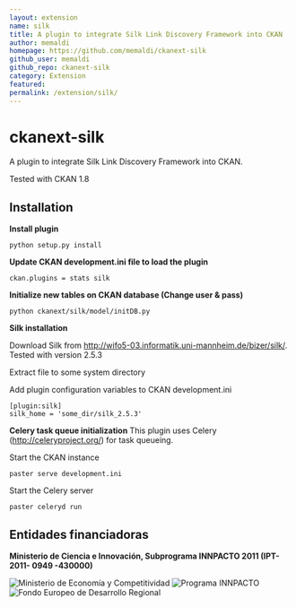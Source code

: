 ```yaml
---
layout: extension
name: silk
title: A plugin to integrate Silk Link Discovery Framework into CKAN
author: memaldi
homepage: https://github.com/memaldi/ckanext-silk
github_user: memaldi
github_repo: ckanext-silk
category: Extension
featured: 
permalink: /extension/silk/
---
```



ckanext-silk
============

A plugin to integrate Silk Link Discovery Framework into CKAN.

Tested with CKAN 1.8

Installation
------------

**Install plugin**

    python setup.py install
        

**Update CKAN development.ini file to load the plugin**

    ckan.plugins = stats silk

**Initialize new tables on CKAN database (Change user & pass)**

    python ckanext/silk/model/initDB.py

**Silk installation**

Download Silk from
<a href="http://wifo5-03.informatik.uni-mannheim.de/bizer/silk/" class="uri">http://wifo5-03.informatik.uni-mannheim.de/bizer/silk/</a>.
Tested with version 2.5.3

Extract file to some system directory

Add plugin configuration variables to CKAN development.ini

    [plugin:silk]
    silk_home = 'some_dir/silk_2.5.3'

**Celery task queue initialization** This plugin uses Celery
(<a href="http://celeryproject.org/" class="uri">http://celeryproject.org/</a>)
for task queueing.

Start the CKAN instance

    paster serve development.ini

Start the Celery server

    paster celeryd run

Entidades financiadoras
-----------------------

**Ministerio de Ciencia e Innovación, Subprograma INNPACTO 2011
(IPT-2011- 0949 -430000)**

![Ministerio de Economía y
Competitividad](https://www.fundacionctic.org/sites/default/files/images/2011-Web-EconomiaC-63px2.jpg)
![Programa
INNPACTO](https://www.fundacionctic.org/sites/default/files/images/innpacto.jpeg)
![Fondo Europeo de Desarrollo
Regional](https://www.fundacionctic.org/sites/default/files/images/feder.jpg)

